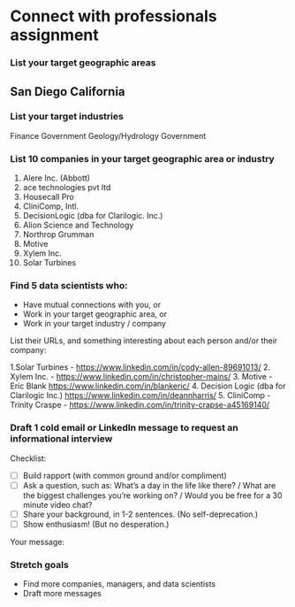 # Connect with professionals assignment


### List your target geographic areas
San Diego California
- 


### List your target industries
Finance
Government
Geology/Hydrology
Government


### List 10 companies in your target geographic area or industry

1. Alere Inc. (Abbott)
2. ace technologies pvt ltd
3. Housecall Pro
4. CliniComp, Intl.
5. DecisionLogic (dba for Clarilogic. Inc.)
6. Alion Science and Technology
7. Northrop Grumman
8. Motive
9. Xylem Inc.
10. Solar Turbines



### Find 5 data scientists who:
- Have mutual connections with you, or
- Work in your target geographic area, or
- Work in your target industry / company

List their URLs, and something interesting about each person and/or their company:

1.Solar Turbines - https://www.linkedin.com/in/cody-allen-89691013/
2. Xylem Inc. - https://www.linkedin.com/in/christopher-mains/
3. Motive - Eric Blank https://www.linkedin.com/in/blankeric/
4. Decision Logic (dba for Clarilogic Inc.) https://www.linkedin.com/in/deannharris/
5. CliniComp - Trinity Craspe - https://www.linkedin.com/in/trinity-crapse-a45169140/


### Draft 1 cold email or LinkedIn message to request an informational interview

Checklist:

- [ ] Build rapport (with common ground and/or compliment)
- [ ] Ask a question, such as: What’s a day in the life like there? / What are the biggest challenges you’re working on? / Would you be free for a 30 minute video chat?
- [ ] Share your background, in 1-2 sentences. (No self-deprecation.)
- [ ] Show enthusiasm! (But no desperation.)

Your message:





### Stretch goals

- Find more companies, managers, and data scientists
- Draft more messages
